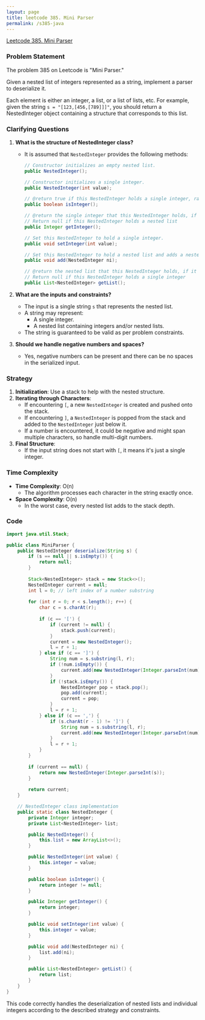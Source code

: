 ```yaml
---
layout: page
title: leetcode 385. Mini Parser
permalink: /s385-java
---
```

[Leetcode 385. Mini Parser](https://algoadvance.github.io/algoadvance/l385)
### Problem Statement

The problem 385 on Leetcode is "Mini Parser."

Given a nested list of integers represented as a string, implement a parser to deserialize it.

Each element is either an integer, a list, or a list of lists, etc. For example, given the string `s = "[123,[456,[789]]]"`, you should return a NestedInteger object containing a structure that corresponds to this list.

### Clarifying Questions

1. **What is the structure of NestedInteger class?**
    - It is assumed that `NestedInteger` provides the following methods:
      ```java
      // Constructor initializes an empty nested list.
      public NestedInteger();

      // Constructor initializes a single integer.
      public NestedInteger(int value);

      // @return true if this NestedInteger holds a single integer, rather than a nested list.
      public boolean isInteger();

      // @return the single integer that this NestedInteger holds, if it holds a single integer
      // Return null if this NestedInteger holds a nested list
      public Integer getInteger();

      // Set this NestedInteger to hold a single integer.
      public void setInteger(int value);

      // Set this NestedInteger to hold a nested list and adds a nested integer to it.
      public void add(NestedInteger ni);

      // @return the nested list that this NestedInteger holds, if it holds a nested list
      // Return null if this NestedInteger holds a single integer
      public List<NestedInteger> getList();
      ```

2. **What are the inputs and constraints?**
    - The input is a single string `s` that represents the nested list.
    - A string may represent:
        - A single integer.
        - A nested list containing integers and/or nested lists.
    - The string is guaranteed to be valid as per problem constraints.
    
3. **Should we handle negative numbers and spaces?**
    - Yes, negative numbers can be present and there can be no spaces in the serialized input.

### Strategy

1. **Initialization**: Use a stack to help with the nested structure.
2. **Iterating through Characters**:
    - If encountering `[`, a new `NestedInteger` is created and pushed onto the stack.
    - If encountering `]`, a `NestedInteger` is popped from the stack and added to the `NestedInteger` just below it.
    - If a number is encountered, it could be negative and might span multiple characters, so handle multi-digit numbers.
3. **Final Structure**:
    - If the input string does not start with `[`, it means it's just a single integer.

### Time Complexity

- **Time Complexity**: O(n)
  - The algorithm processes each character in the string exactly once.
- **Space Complexity**: O(n)
  - In the worst case, every nested list adds to the stack depth.

### Code

```java
import java.util.Stack;

public class MiniParser {
    public NestedInteger deserialize(String s) {
        if (s == null || s.isEmpty()) {
            return null;
        }
        
        Stack<NestedInteger> stack = new Stack<>();
        NestedInteger current = null;
        int l = 0; // left index of a number substring
        
        for (int r = 0; r < s.length(); r++) {
            char c = s.charAt(r);
            
            if (c == '[') {
                if (current != null) {
                    stack.push(current);
                }
                current = new NestedInteger();
                l = r + 1;
            } else if (c == ']') {
                String num = s.substring(l, r);
                if (!num.isEmpty()) {
                    current.add(new NestedInteger(Integer.parseInt(num)));
                }
                if (!stack.isEmpty()) {
                    NestedInteger pop = stack.pop();
                    pop.add(current);
                    current = pop;
                }
                l = r + 1;
            } else if (c == ',') {
                if (s.charAt(r - 1) != ']') {
                    String num = s.substring(l, r);
                    current.add(new NestedInteger(Integer.parseInt(num)));
                }
                l = r + 1;
            }
        }
        
        if (current == null) {
            return new NestedInteger(Integer.parseInt(s));
        }
        
        return current;
    }

    // NestedInteger class implementation
    public static class NestedInteger {
        private Integer integer;
        private List<NestedInteger> list;

        public NestedInteger() {
            this.list = new ArrayList<>();
        }

        public NestedInteger(int value) {
            this.integer = value;
        }

        public boolean isInteger() {
            return integer != null;
        }

        public Integer getInteger() {
            return integer;
        }

        public void setInteger(int value) {
            this.integer = value;
        }

        public void add(NestedInteger ni) {
            list.add(ni);
        }

        public List<NestedInteger> getList() {
            return list;
        }
    }
}
```

This code correctly handles the deserialization of nested lists and individual integers according to the described strategy and constraints.